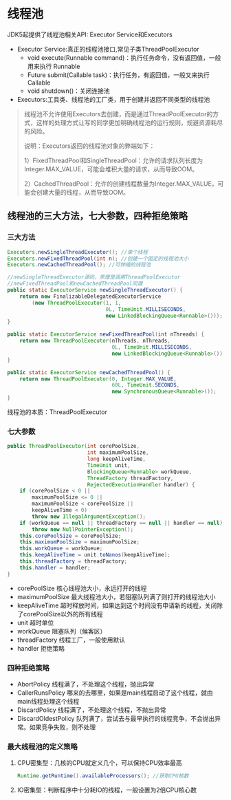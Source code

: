 # 线程池

JDK5起提供了线程池相关API: Executor Service和Executors

- Executor Service:真正的线程池接口,常见子类ThreadPoolExecutor
  - void execute(Runnable command)：执行任务命令，没有返回值，一般用来执行 Runnable
  - <T> Future<T> submit(Callable<T> task)：执行任务，有返回值，一般又来执行Callable
  - void shutdown()：关闭连接池
-  Executors:工具类、线程池的工厂类，用于创建并返回不同类型的线程池

> 线程池不允许使用Executors去创建，而是通过ThreadPoolExecutor的方式，这样的处理方式让写的同学更加明确线程池的运行规则，规避资源耗尽的风险。
>
> 说明：Executors返回的线程池对象的弊端如下：
>
> 1）FixedThreadPool和SingleThreadPool：允许的请求队列长度为Integer.MAX_VALUE，可能会堆积大量的请求，从而导致OOM。
>
> 2）CachedThreadPool：允许的创建线程数量为Integer.MAX_VALUE，可能会创建大量的线程，从而导致OOM。



## 线程池的三大方法，七大参数，四种拒绝策略

### 三大方法

```java
Executors.newSingleThreadExecutor(); //单个线程
Executors.newFixedThreadPool(int n); //创建一个固定的线程池大小
Executors.newCachedThreadPool(); //可伸缩的线程池

//newSingleThreadExecutor源码，原理是调用ThreadPoolExecutor
//newFixedThreadPool和newCachedThreadPool同理
public static ExecutorService newSingleThreadExecutor() {
    return new FinalizableDelegatedExecutorService
        (new ThreadPoolExecutor(1, 1,
                                0L, TimeUnit.MILLISECONDS,
                                new LinkedBlockingQueue<Runnable>()));
}

public static ExecutorService newFixedThreadPool(int nThreads) {
    return new ThreadPoolExecutor(nThreads, nThreads,
                                  0L, TimeUnit.MILLISECONDS,
                                  new LinkedBlockingQueue<Runnable>());
}

public static ExecutorService newCachedThreadPool() {
    return new ThreadPoolExecutor(0, Integer.MAX_VALUE,
                                  60L, TimeUnit.SECONDS,
                                  new SynchronousQueue<Runnable>());
}
```



线程池的本质：ThreadPoolExecutor

### 七大参数

```java
public ThreadPoolExecutor(int corePoolSize,
                          int maximumPoolSize,
                          long keepAliveTime,
                          TimeUnit unit,
                          BlockingQueue<Runnable> workQueue,
                          ThreadFactory threadFactory,
                          RejectedExecutionHandler handler) {
    if (corePoolSize < 0 ||
        maximumPoolSize <= 0 ||
        maximumPoolSize < corePoolSize ||
        keepAliveTime < 0)
        throw new IllegalArgumentException();
    if (workQueue == null || threadFactory == null || handler == null)
        throw new NullPointerException();
    this.corePoolSize = corePoolSize;
    this.maximumPoolSize = maximumPoolSize;
    this.workQueue = workQueue;
    this.keepAliveTime = unit.toNanos(keepAliveTime);
    this.threadFactory = threadFactory;
    this.handler = handler;
}
```

- corePoolSize 核心线程池大小，永远打开的线程
- maximumPoolSize 最大线程池大小，若阻塞队列满了则打开的线程池大小
- keepAliveTime 超时释放时间，如果达到这个时间没有申请新的线程，关闭除了corePoolSize以外的所有线程
- unit 超时单位
- workQueue 阻塞队列（候客区）
- threadFactory 线程工厂，一般使用默认
- handler 拒绝策略

### 四种拒绝策略

- AbortPolicy 线程满了，不处理这个线程，抛出异常
- CallerRunsPolicy 哪来的去哪里，如果是main线程启动了这个线程，就由main线程处理这个线程
- DiscardPolicy 线程满了，不处理这个线程，不抛出异常
- DiscardOldestPolicy 队列满了，尝试去与最早执行的线程竞争，不会抛出异常。如果竞争失败，则不处理

### 最大线程池的定义策略

1. CPU密集型：几核的CPU就定义几个，可以保持CPU效率最高

   ```java
   Runtime.getRuntime().availableProcessors(); //获取CPU核数
   ```

2. IO密集型：判断程序中十分耗IO的线程，一般设置为2倍CPU核心数
